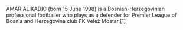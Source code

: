 AMAR ALIKADIĆ (born 15 June 1998) is a Bosnian-Herzegovinian professional footballer who plays as a defender for Premier League of Bosnia and Herzegovina club FK Velež Mostar.[1]
